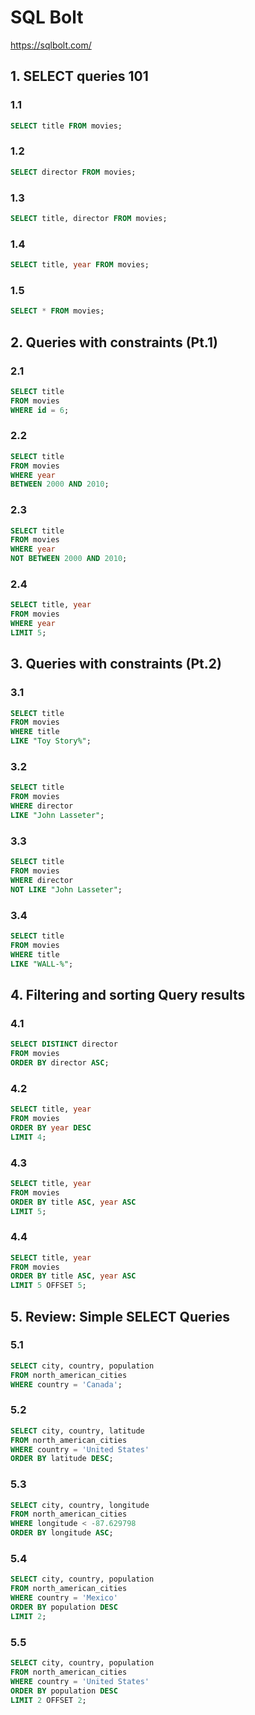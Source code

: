 # SQL Bolt

https://sqlbolt.com/

## 1. SELECT queries 101

### 1.1

```sql
SELECT title FROM movies;
```

### 1.2

```sql
SELECT director FROM movies;
```

### 1.3

```sql
SELECT title, director FROM movies;
```

### 1.4

```sql
SELECT title, year FROM movies;
```

### 1.5

```sql
SELECT * FROM movies;
```

## 2. Queries with constraints (Pt.1)

### 2.1

```sql
SELECT title
FROM movies
WHERE id = 6;
```

### 2.2

```sql
SELECT title
FROM movies
WHERE year
BETWEEN 2000 AND 2010;
```

### 2.3

```sql
SELECT title
FROM movies
WHERE year
NOT BETWEEN 2000 AND 2010;
```

### 2.4

```sql
SELECT title, year
FROM movies
WHERE year
LIMIT 5;
```

## 3. Queries with constraints (Pt.2)

### 3.1

```sql
SELECT title
FROM movies
WHERE title
LIKE "Toy Story%";
```

### 3.2

```sql
SELECT title
FROM movies
WHERE director
LIKE "John Lasseter";
```

### 3.3

```sql
SELECT title
FROM movies
WHERE director
NOT LIKE "John Lasseter";
```

### 3.4

```sql
SELECT title
FROM movies
WHERE title
LIKE "WALL-%";
```

## 4. Filtering and sorting Query results

### 4.1

```sql
SELECT DISTINCT director
FROM movies
ORDER BY director ASC;
```

### 4.2

```sql
SELECT title, year
FROM movies
ORDER BY year DESC
LIMIT 4;
```

### 4.3

```sql
SELECT title, year
FROM movies
ORDER BY title ASC, year ASC
LIMIT 5;
```

### 4.4

```sql
SELECT title, year
FROM movies
ORDER BY title ASC, year ASC
LIMIT 5 OFFSET 5;
```

## 5. Review: Simple SELECT Queries

### 5.1

```sql
SELECT city, country, population
FROM north_american_cities
WHERE country = 'Canada';
```

### 5.2

```sql
SELECT city, country, latitude
FROM north_american_cities
WHERE country = 'United States'
ORDER BY latitude DESC;
```

### 5.3

```sql
SELECT city, country, longitude
FROM north_american_cities
WHERE longitude < -87.629798
ORDER BY longitude ASC;
```

### 5.4

```sql
SELECT city, country, population
FROM north_american_cities
WHERE country = 'Mexico'
ORDER BY population DESC
LIMIT 2;
```

### 5.5

```sql
SELECT city, country, population
FROM north_american_cities
WHERE country = 'United States'
ORDER BY population DESC
LIMIT 2 OFFSET 2;
```
